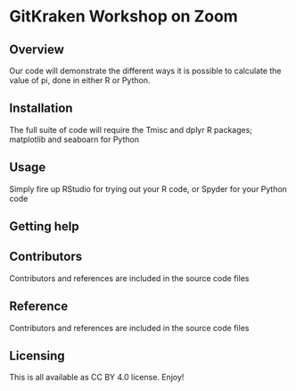 # GitKraken Workshop on Zoom

## Overview
Our code will demonstrate the different ways it is possible to calculate the value of pi, done in either R or Python.


## Installation
The full suite of code will require the Tmisc and dplyr R packages;
matplotlib and seaboarn for Python


## Usage
Simply fire up RStudio for trying out your R code, or Spyder for your Python code


## Getting help


## Contributors
Contributors and references are included in the source code files


## Reference
Contributors and references are included in the source code files


## Licensing
This is all available as CC BY 4.0 license. Enjoy!

